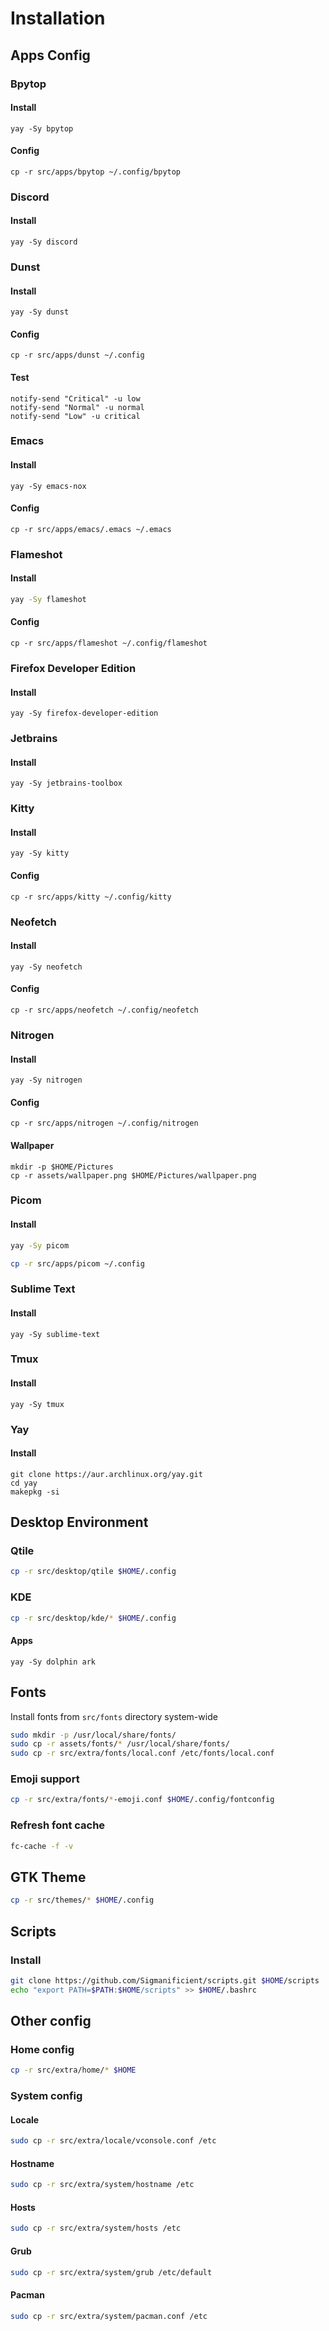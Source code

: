 # Installation

## Apps Config

### Bpytop

#### Install
```shell
yay -Sy bpytop
```

#### Config
```shell
cp -r src/apps/bpytop ~/.config/bpytop
```

### Discord

#### Install
```shell
yay -Sy discord
```

### Dunst

#### Install
```shell
yay -Sy dunst
```

#### Config
```shell
cp -r src/apps/dunst ~/.config
```

#### Test
```shell
notify-send "Critical" -u low
notify-send "Normal" -u normal
notify-send "Low" -u critical
```

### Emacs

#### Install
```shell
yay -Sy emacs-nox
```

#### Config
```shell
cp -r src/apps/emacs/.emacs ~/.emacs
```

### Flameshot

#### Install
```sh
yay -Sy flameshot
```

#### Config
```shell
cp -r src/apps/flameshot ~/.config/flameshot
```

### Firefox Developer Edition

#### Install
```shell
yay -Sy firefox-developer-edition
```

### Jetbrains

#### Install
```shell
yay -Sy jetbrains-toolbox
```

### Kitty

#### Install
```shell
yay -Sy kitty
```

#### Config
```shell
cp -r src/apps/kitty ~/.config/kitty
```

### Neofetch

#### Install
```shell
yay -Sy neofetch
```

#### Config
```shell
cp -r src/apps/neofetch ~/.config/neofetch
```

### Nitrogen

#### Install
```shell
yay -Sy nitrogen
```

#### Config
```shell
cp -r src/apps/nitrogen ~/.config/nitrogen
```

#### Wallpaper
```shell
mkdir -p $HOME/Pictures
cp -r assets/wallpaper.png $HOME/Pictures/wallpaper.png
```

### Picom

#### Install
```sh
yay -Sy picom
```

```sh
cp -r src/apps/picom ~/.config
```

### Sublime Text

#### Install
```yay
yay -Sy sublime-text
```

### Tmux

#### Install
```shell
yay -Sy tmux
```

### Yay

#### Install
```shell
git clone https://aur.archlinux.org/yay.git
cd yay
makepkg -si
```

## Desktop Environment

### Qtile
```sh
cp -r src/desktop/qtile $HOME/.config
```

### KDE
```sh
cp -r src/desktop/kde/* $HOME/.config
```

#### Apps
```shell
yay -Sy dolphin ark
```

## Fonts
Install fonts from `src/fonts` directory system-wide
```sh
sudo mkdir -p /usr/local/share/fonts/
sudo cp -r assets/fonts/* /usr/local/share/fonts/
sudo cp -r src/extra/fonts/local.conf /etc/fonts/local.conf
```

### Emoji support
```sh
cp -r src/extra/fonts/*-emoji.conf $HOME/.config/fontconfig
```

### Refresh font cache
```sh
fc-cache -f -v
```

## GTK Theme
```sh
cp -r src/themes/* $HOME/.config
```

## Scripts

### Install
```sh
git clone https://github.com/Sigmanificient/scripts.git $HOME/scripts
echo "export PATH=$PATH:$HOME/scripts" >> $HOME/.bashrc
```

## Other config

### Home config
```sh
cp -r src/extra/home/* $HOME
```

### System config

#### Locale
```sh
sudo cp -r src/extra/locale/vconsole.conf /etc
```

#### Hostname
```sh
sudo cp -r src/extra/system/hostname /etc
```

#### Hosts
```sh
sudo cp -r src/extra/system/hosts /etc
```

#### Grub
```sh
sudo cp -r src/extra/system/grub /etc/default
```

#### Pacman
```sh
sudo cp -r src/extra/system/pacman.conf /etc
```
